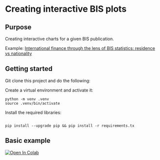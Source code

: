 # Creating interactive BIS plots

## Purpose
Creating interactive charts for a given BIS publication.

Example: [International finance through the lens of BIS statistics: residence vs nationality](https://www.bis.org/publ/qtrpdf/r_qt2403f.htm)


## Getting started

Git clone this project and do the following:

Create a virtual environment and activate it:
```
python -m venv .venv
source .venv/bin/activate
```

Install the required libraries:

```

pip install --upgrade pip && pip install -r requirements.tx
```

## Basic example

[![Open In Colab](https://colab.research.google.com/assets/colab-badge.svg)](https://colab.research.google.com/github//lucahuesler/bis_graphs/blob/main/example.ipynb)






